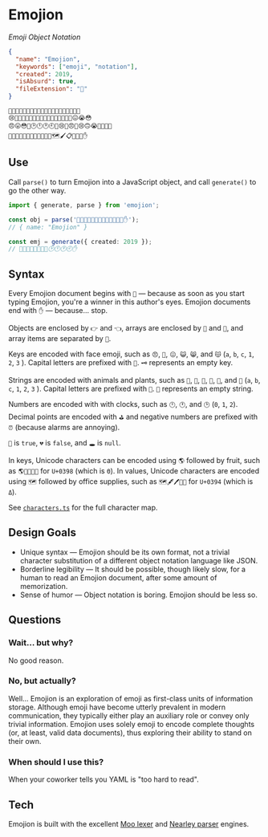 # Emojion

_Emoji Object Notation_

```json
{
  "name": "Emojion",
  "keywords": ["emoji", "notation"],
  "created": 2019,
  "isAbsurd": true,
  "fileExtension": "🙌"
}
```

```emojion
🙌😶😠🤑😳👡🐘🐁🦉🦒🐖🦉🦏😚😳🤩😉😮😭🤤
😢🤜🐘🐁🦉🦒🐖🤝🦏🦉🐢🐜🐢🐖🦉🦏🤛😖😭😳
😠😛😳🤤🕑🕛🕐🕘🤔😢👠😠🥺😢🙃😭🤤💚🙁🤔
🥰😳👠😳😵😛😳😶😢🤔😮😶🗺🖌📋📏🔎📓✋
```

## Use

Call `parse()` to turn Emojion into a JavaScript object, and call `generate()`
to go the other way.

```ts
import { generate, parse } from 'emojion';

const obj = parse('🙌😶😠🤑😳👡🐘🐁🦉🦒🐖🦉🦏✋');
// { name: "Emojion" }

const emj = generate({ created: 2019 });
// 🙌😖😭😳😠😛😳🤤🕑🕛🕐🕘✋
```

## Syntax

Every Emojion document begins with `🙌` — because as soon as you start typing
Emojion, you're a winner in this author's eyes. Emojion documents end with `✋`
— because... stop.

Objects are enclosed by `👉` and `👈`, arrays are enclosed by `🤜` and `🤛`, and
array items are separated by `🤝`.

Keys are encoded with face emoji, such as `😠`, `🥺`, `😖`, `😺`, `😸`, and `😽`
(`a`, `b`, `c`, `1`, `2`, `3` ). Capital letters are prefixed with `👠`. `🗝`
represents an empty key.

Strings are encoded with animals and plants, such as `🐜`, `🐝`, `🐄`, `🌹`,
`🌱`, and `🌵` (`a`, `b`, `c`, `1`, `2`, `3` ). Capital letters are prefixed
with `👡`. `🧵` represents an empty string.

Numbers are encoded with with clocks, such as `🕛`, `🕐`, and `🕑` (`0`, `1`,
`2`). Decimal points are encoded with `⛳️` and negative numbers are prefixed
with `⏰` (because alarms are annoying).

`💚` is `true`, `💔` is `false`, and `🕳` is `null`.

In keys, Unicode characters can be encoded using `🌎` followed by fruit, such as
`🌎🍏🍊🍈🍓` for `U+0398` (which is `Θ`). In values, Unicode characters are
encoded using `🗺` followed by office supplies, such as `🗺🖋🖊🧷🔎` for `U+0394`
(which is `Δ`).

See [`characters.ts`](./src/characters.ts) for the full character map.

## Design Goals

- Unique syntax — Emojion should be its own format, not a trivial character
  substitution of a different object notation language like JSON.
- Borderline legibility — It should be possible, though likely slow, for a human
  to read an Emojion document, after some amount of memorization.
- Sense of humor — Object notation is boring. Emojion should be less so.

## Questions

### Wait... but why?

No good reason.

### No, but actually?

Well... Emojion is an exploration of emoji as first-class units of information
storage. Although emoji have become utterly prevalent in modern communication,
they typically either play an auxiliary role or convey only trivial information.
Emojion uses solely emoji to encode complete thoughts (or, at least, valid data
documents), thus exploring their ability to stand on their own.

### When should I use this?

When your coworker tells you YAML is "too hard to read".

## Tech

Emojion is built with the excellent
[Moo lexer](https://www.npmjs.com/package/moo) and
[Nearley parser](https://nearley.js.org) engines.
